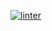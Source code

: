  [![linter](https://github.com/<NATHAN>/<REPOSITORY>/workflows/linter/badge.svg)](https://github.com/marketplace/actions/super-linter)  
